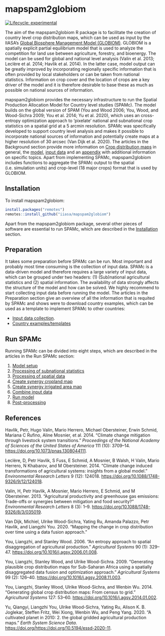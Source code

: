 
<!-- README.md is generated from README.Rmd. Please edit that file -->

# mapspam2globiom

<!-- badges: start -->

[![Lifecycle:
experimental](https://img.shields.io/badge/lifecycle-experimental-orange.svg)](https://www.tidyverse.org/lifecycle/#experimental)
<!-- badges: end -->

The aim of the mapspam2globiom R package is to facilitate the creation
of country level crop distribution maps, which can be used as input by
the IIASA’s [Global Biosphere Management Model
(GLOBIOM)](https://www.globiom.org/). GLOBIOM is a spatially explicit
partial equilibrium model that is used to analyze the competition for
land use between agriculture, forestry, and bioenergy. The model can be
used for global and national level analysis (Valin et al. 2013; Leclère
et al. 2014; Havlik et al. 2014). In the latter case, model output can
be greatly improved by incorporating regionally specific information
that is often provided by local stakeholders or can be taken from
national statistics. Information on crop cover and the location of crops
are a key driver of the model and it is therefore desirable to base
these as much as possible on national sources of information.

mapspam2globiom provides the necessary infrastructure to run the Spatial
Production Allocation Model for Country level studies (SPAMc). The model
builds on the global version of SPAM (You and Wood 2006; You, Wood, and
Wood-Sichra 2009; You et al. 2014; Yu et al. 2020), which uses an
cross-entropy optimization approach to ‘pixelate’ national and
subnational crop statistics on a spatial grid at a 5 arcmin resolution.
SPAMc was specifically developed to support country level analysis and
makes it possible to incorporate national sources of information and
potentially create maps at a higher resolution of 30 arcsec (Van Dijk et
al. 2020). The articles in the Background section provide more
information on [Crop distribution maps](crop_distribution_maps.html) in
general, the [model](articles/model_description.html), [input
data](articles/data.html) and an [appendix](articles/appendix.html) with
additional information on specific topics. Apart from implementing
SPAMc, mapspam2globiom includes functions to aggregate the SPAMc output
to the spatial (i.e. simulation units) and crop-level (18 major crops)
format that is used by GLOBIOM.

## Installation

To install mapspam2globiom:

``` r
install.packages("remotes")
remotes::install_github("iiasa/mapspam2globiom")
```

Apart from the mapspam2globiom package, several other pieces of software
are essential to run SPAMc, which are described in the
[Installation](articles/software.html) section.

## Preparation

It takes some preparation before SPAMc can be run. Most important and
probably most time consuming is the collection of input data. SPAMc is a
data-driven model and therefore requires a large variety of input data,
which can be grouped under two headers: (1) (Sub)national agricultural
statistics and (2) spatial information. The availability of data
strongly affects the structure of the model and how can be solved. We
highly recommend to start collecting input data before running the
model. The articles in the Preparation section give an overview of all
the information that is requited by SPAMc and shows were to download
country examples, which can be used as a template to implement SPAMc to
other countries:

  - [Input data collection](articles/input_data_collection.html).
  - [Country examples/templates](articles/template.html)

## Run SPAMc

Running SPAMc can be divided into eight steps, which are described in
the articles in the Run SPAMc section:

1.  [Model setup](articles/model_structure.html)
2.  [Processing of subnational
    statistics](articles/process_subnational_statistics.html)
3.  [Processing of spatial data](articles/process_spatial_data.html)
4.  [Create synergy cropland map](articles/create_synergy_cropland.html)
5.  [Create synergy irrigated area
    map](articles/create_synergy_irrigated_area.html)
6.  [Combine input data](articles/combine_input_data/html)
7.  [Run model](articles/run_model.html)
8.  [Post-processing](articles/post_process.html)

## References

<div id="refs" class="references">

<div id="ref-Havlik2014">

Havlik, Petr, Hugo Valin, Mario Herrero, Michael Obersteiner, Erwin
Schmid, Mariana C Rufino, Aline Mosnier, et al. 2014. “Climate change
mitigation through livestock system transitions.” *Proceedings of the
National Academy of Sciences of the United States of America* 111 (10):
3709–14. <https://doi.org/10.1073/pnas.1308044111>.

</div>

<div id="ref-Leclere2014">

Leclère, D, Petr Havlik, S Fuss, E Schmid, A Mosnier, B Walsh, H Valin,
Mario Herrero, N Khabarov, and M Obersteiner. 2014. “Climate change
induced transformations of agricultural systems: insights from a global
model.” *Environmental Research Letters* 9 (12): 124018.
<https://doi.org/10.1088/1748-9326/9/12/124018>.

</div>

<div id="ref-Valin2013b">

Valin, H, Petr Havlik, A Mosnier, Mario Herrero, E Schmid, and M
Obersteiner. 2013. “Agricultural productivity and greenhouse gas
emissions: Trade-offs or synergies between mitigation and food
security?” *Environmental Research Letters* 8 (3): 1–9.
<https://doi.org/10.1088/1748-9326/8/3/035019>.

</div>

<div id="ref-VanDijk2020">

Van Dijk, Michiel, Ulrike Wood-Sichra, Yating Ru, Amanda Palazzo, Petr
Havlik, and Liangzhi You. 2020. “Mapping the change in crop distribution
over time using a data fusion approach.”

</div>

<div id="ref-You2006">

You, Liangzhi, and Stanley Wood. 2006. “An entropy approach to spatial
disaggregation of agricultural production.” *Agricultural Systems* 90
(1): 329–47. <https://doi.org/10.1016/j.agsy.2006.01.008>.

</div>

<div id="ref-You2009">

You, Liangzhi, Stanley Wood, and Ulrike Wood-Sichra. 2009. “Generating
plausible crop distribution maps for Sub-Saharan Africa using a
spatially disaggregated data fusion and optimization approach.”
*Agricultural Systems* 99 (2): 126–40.
<https://doi.org/10.1016/j.agsy.2008.11.003>.

</div>

<div id="ref-You2014a">

You, Liangzhi, Stanley Wood, Ulrike Wood-Sichra, and Wenbin Wu. 2014.
“Generating global crop distribution maps: From census to grid.”
*Agricultural Systems* 127: 53–60.
<https://doi.org/10.1016/j.agsy.2014.01.002>.

</div>

<div id="ref-Yu2020">

Yu, Qiangyi, Liangzhi You, Ulrike Wood-Sichra, Yating Ru, Alison K. B.
Joglekar, Steffen Fritz, Wei Xiong, Wenbin Wu, and Peng Yang. 2020. “A
cultivated planet in 2010: 2. the global gridded agricultural production
maps.” *Earth System Science Data*.
<https://doi.org/https://doi.org/10.5194/essd-2020-11>.

</div>

</div>

